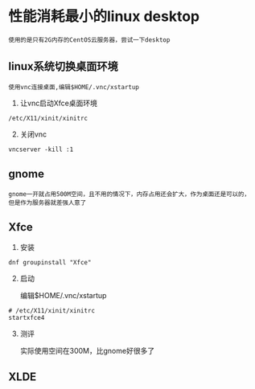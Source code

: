 # 性能消耗最小的linux desktop

	使用的是只有2G内存的CentOS云服务器，尝试一下desktop

## linux系统切换桌面环境
	使用vnc连接桌面,编辑$HOME/.vnc/xstartup
1. 让vnc启动Xfce桌面环境
```shell
/etc/X11/xinit/xinitrc
```

2. 关闭vnc
```shell
vncserver -kill :1
```

## gnome

	gnome一开就占用500M空间，且不用的情况下，内存占用还会扩大，作为桌面还是可以的，
	但是作为服务器就差强人意了

## Xfce
1. 安装
```shell
dnf groupinstall "Xfce"
```
2. 启动

	编辑$HOME/.vnc/xstartup
```shell
# /etc/X11/xinit/xinitrc
startxfce4
```

3. 测评

	实际使用空间在300M，比gnome好很多了

## XLDE